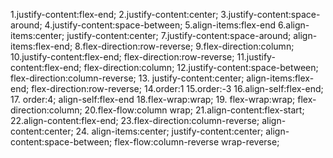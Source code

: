 1.justify-content:flex-end;
2.justify-content:center;
3.justify-content:space-around;
4.justify-content:space-between;
5.align-items:flex-end
6.align-items:center;
  justify-content:center;
7.justify-content:space-around;
  align-items:flex-end;
8.flex-direction:row-reverse;
9.flex-direction:column;
10.justify-content:flex-end;
   flex-direction:row-reverse;
11.justify-content:flex-end;
   flex-direction:column;
12.justify-content:space-between;
   flex-direction:column-reverse;
13.
justify-content:center;
align-items:flex-end;
flex-direction:row-reverse;
14.order:1
15.order:-3
16.align-self:flex-end;
17.
order:4;
align-self:flex-end
18.flex-wrap:wrap;
19.
flex-wrap:wrap;
flex-direction:column;
20.flex-flow:column wrap;
21.align-content:flex-start;
22.align-content:flex-end;
23.flex-direction:column-reverse;
align-content:center;
24.
align-items:center;
justify-content:center;
align-content:space-between;
flex-flow:column-reverse wrap-reverse;